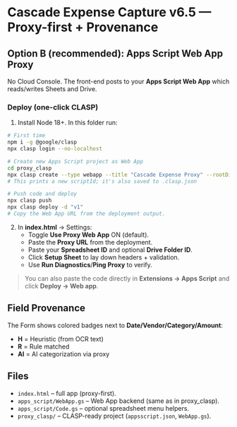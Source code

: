 # Cascade Expense Capture v6.5 — Proxy-first + Provenance

## Option B (recommended): Apps Script Web App Proxy
No Cloud Console. The front-end posts to your **Apps Script Web App** which reads/writes Sheets and Drive.

### Deploy (one-click CLASP)
1. Install Node 18+. In this folder run:

```bash
# First time
npm i -g @google/clasp
npx clasp login --no-localhost

# Create new Apps Script project as Web App
cd proxy_clasp
npx clasp create --type webapp --title "Cascade Expense Proxy" --rootDir .
# This prints a new scriptId; it's also saved to .clasp.json

# Push code and deploy
npx clasp push
npx clasp deploy -d "v1"
# Copy the Web App URL from the deployment output.
```

2. In **index.html** → Settings:
   - Toggle **Use Proxy Web App** ON (default).
   - Paste the **Proxy URL** from the deployment.
   - Paste your **Spreadsheet ID** and optional **Drive Folder ID**.
   - Click **Setup Sheet** to lay down headers + validation.
   - Use **Run Diagnostics**/**Ping Proxy** to verify.

> You can also paste the code directly in **Extensions → Apps Script** and click **Deploy → Web app**.

## Field Provenance
The Form shows colored badges next to **Date/Vendor/Category/Amount**:
- **H** = Heuristic (from OCR text)
- **R** = Rule matched
- **AI** = AI categorization via proxy

## Files
- `index.html` – full app (proxy-first).
- `apps_script/WebApp.gs` – Web App backend (same as in proxy_clasp).
- `apps_script/Code.gs` – optional spreadsheet menu helpers.
- `proxy_clasp/` – CLASP-ready project (`appsscript.json`, `WebApp.gs`).
